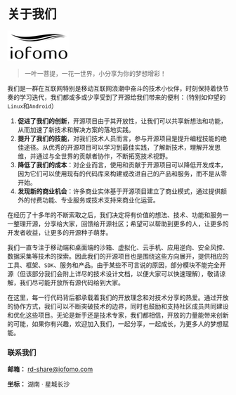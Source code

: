 # 关于我们

![](img/logo-dark.png)

>一叶一菩提，一花一世界，小分享为你的梦想增彩！

我们是一群在互联网特别是移动互联网浪潮中奋斗的技术小伙伴，时刻保持着快节奏的学习迭代，我们都或多或少享受到了开源给我们带来的便利：（特别如仰望的`Linux`和`Android`）

1.  **促进了我们的创新**，开源项目由于其开放性，让我们可以共享新想法和功能，从而加速了新技术和解决方案的落地实践。
2.  **提升了我们的技能**，对我们技术人员而言，参与开源项目是提升编程技能的绝佳途径。从优秀的开源项目可以学习到最佳实践，了解新技术，理解开发思维，并通过与全世界的贡献者协作，不断拓宽技术视野。
3.  **降低了我们的成本**：对企业而言，使用和贡献于开源项目可以降低开发成本，因为它们可以使用现有的代码库来构建或改进自己的产品和服务，而不是从零开始。
4.  **发现新的商业机会**：许多商业实体基于开源项目建立了商业模式，通过提供额外的付费功能、专业服务或技术支持来商业化运营。

在经历了十多年的不断索取之后，我们决定将有价值的想法、技术、功能和服务一一整理开源，分享给大家，回馈给开源社区；希望可以帮助到更多的人，让更多的开发者收益，让更多的开源种子萌芽。

我们一直专注于移动端和桌面端的沙箱、虚拟化、云手机、应用逆向、安全风控、数据采集等技术的探索。因此我们的开源项目也是围绕这些方向展开，提供相应的工具、框架、`SDK`、服务和产品。由于某些不可言说的原因，部分模块不能完全开源（但该部分我们会附上详尽的技术设计文档，以便大家可以快速理解），敬请谅解，我们尽可能开放所有源代码给到大家。

在这里，每一行代码背后都承载着我们的开放理念和对技术分享的热爱。通过开放的协作方式，我们可以不断突破技术的边界，同时也鼓励和支持社区成员共同建设和优化这些项目。无论是新手还是技术专家，我们都相信，开放的力量能带来创新的可能，如果你有兴趣，欢迎加入我们，一起分享，一起成长，为更多人的梦想赋能。

### 联系我们

**邮箱：** rd-share@iofomo.com

**坐标：** 湖南 · 星城长沙
